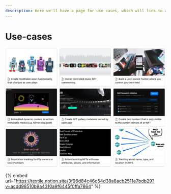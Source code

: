 ```yaml
---
description: Here we'll have a page for use cases, which will link to a live notion doc.
---
```


# Use-cases

![Database of Tableland Use-cases compiled by Tableland team.](<../.gitbook/assets/Screen Shot 2022-02-10 at 3.43.41 PM.png>)

{% embed url="https://textile.notion.site/3f96d84c46d54d38a8acb2511e7bdb29?v=acdd98510b9a4310a9f6445f0ffa7864" %}
